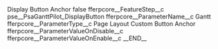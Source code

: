<?xml version="1.0" encoding="UTF-8"?>
<CustomMetadata xmlns="http://soap.sforce.com/2006/04/metadata" xmlns:xsi="http://www.w3.org/2001/XMLSchema-instance" xmlns:xsd="http://www.w3.org/2001/XMLSchema">
    <label>Display Button Anchor</label>
    <protected>false</protected>
    <values>
        <field>fferpcore__FeatureStep__c</field>
        <value xsi:type="xsd:string">pse__PsaGanttPilot_DisplayButton</value>
    </values>
    <values>
        <field>fferpcore__ParameterName__c</field>
        <value xsi:type="xsd:string">Gantt</value>
    </values>
    <values>
        <field>fferpcore__ParameterType__c</field>
        <value xsi:type="xsd:string">Page Layout Custom Button Anchor</value>
    </values>
    <values>
        <field>fferpcore__ParameterValueOnDisable__c</field>
        <value xsi:nil="true"/>
    </values>
    <values>
        <field>fferpcore__ParameterValueOnEnable__c</field>
        <value xsi:type="xsd:string">__END__</value>
    </values>
</CustomMetadata>
